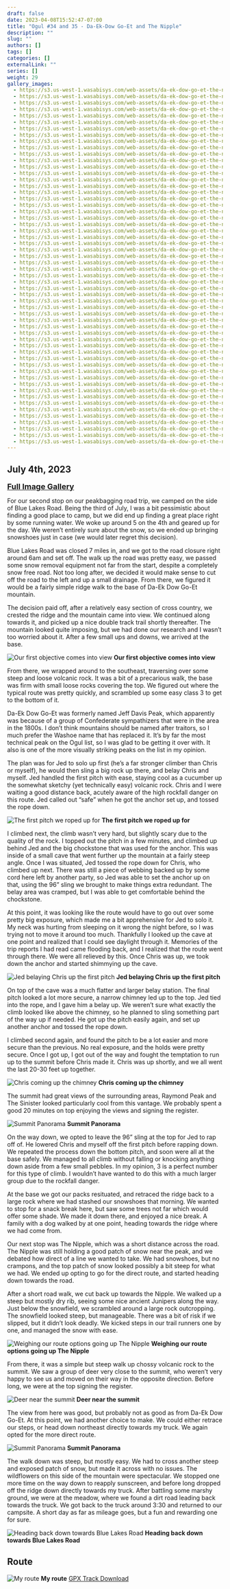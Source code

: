 ```yaml
---
draft: false
date: 2023-04-08T15:52:47-07:00
title: "Ogul #34 and 35 - Da-Ek-Dow Go-Et and The Nipple"
description: ""
slug: ""
authors: []
tags: []
categories: []
externalLink: ""
series: []
weight: 29
gallery_images:
  - https://s3.us-west-1.wasabisys.com/web-assets/da-ek-dow-go-et-the-nipple-7-4-23/PXL_20230704_131701678.jpg
  - https://s3.us-west-1.wasabisys.com/web-assets/da-ek-dow-go-et-the-nipple-7-4-23/PXL_20230704_140506039.jpg
  - https://s3.us-west-1.wasabisys.com/web-assets/da-ek-dow-go-et-the-nipple-7-4-23/PXL_20230704_142334119.jpg
  - https://s3.us-west-1.wasabisys.com/web-assets/da-ek-dow-go-et-the-nipple-7-4-23/PXL_20230704_142648691.jpg
  - https://s3.us-west-1.wasabisys.com/web-assets/da-ek-dow-go-et-the-nipple-7-4-23/PXL_20230704_143449305.jpg
  - https://s3.us-west-1.wasabisys.com/web-assets/da-ek-dow-go-et-the-nipple-7-4-23/PXL_20230704_145527633.jpg
  - https://s3.us-west-1.wasabisys.com/web-assets/da-ek-dow-go-et-the-nipple-7-4-23/PXL_20230704_150107422.jpg
  - https://s3.us-west-1.wasabisys.com/web-assets/da-ek-dow-go-et-the-nipple-7-4-23/PXL_20230704_152354043.jpg
  - https://s3.us-west-1.wasabisys.com/web-assets/da-ek-dow-go-et-the-nipple-7-4-23/PXL_20230704_152401719.jpg
  - https://s3.us-west-1.wasabisys.com/web-assets/da-ek-dow-go-et-the-nipple-7-4-23/PXL_20230704_154132704.jpg
  - https://s3.us-west-1.wasabisys.com/web-assets/da-ek-dow-go-et-the-nipple-7-4-23/PXL_20230704_154138560.jpg
  - https://s3.us-west-1.wasabisys.com/web-assets/da-ek-dow-go-et-the-nipple-7-4-23/PXL_20230704_154159272.jpg
  - https://s3.us-west-1.wasabisys.com/web-assets/da-ek-dow-go-et-the-nipple-7-4-23/PXL_20230704_154200387.jpg
  - https://s3.us-west-1.wasabisys.com/web-assets/da-ek-dow-go-et-the-nipple-7-4-23/PXL_20230704_160117956.jpg
  - https://s3.us-west-1.wasabisys.com/web-assets/da-ek-dow-go-et-the-nipple-7-4-23/PXL_20230704_162629278.jpg
  - https://s3.us-west-1.wasabisys.com/web-assets/da-ek-dow-go-et-the-nipple-7-4-23/PXL_20230704_162633227.jpg
  - https://s3.us-west-1.wasabisys.com/web-assets/da-ek-dow-go-et-the-nipple-7-4-23/PXL_20230704_163356583.jpg
  - https://s3.us-west-1.wasabisys.com/web-assets/da-ek-dow-go-et-the-nipple-7-4-23/PXL_20230704_163420477.jpg
  - https://s3.us-west-1.wasabisys.com/web-assets/da-ek-dow-go-et-the-nipple-7-4-23/PXL_20230704_163701187.jpg
  - https://s3.us-west-1.wasabisys.com/web-assets/da-ek-dow-go-et-the-nipple-7-4-23/PXL_20230704_163710353.jpg
  - https://s3.us-west-1.wasabisys.com/web-assets/da-ek-dow-go-et-the-nipple-7-4-23/PXL_20230704_164024479.jpg
  - https://s3.us-west-1.wasabisys.com/web-assets/da-ek-dow-go-et-the-nipple-7-4-23/PXL_20230704_164055551.PANO.jpg
  - https://s3.us-west-1.wasabisys.com/web-assets/da-ek-dow-go-et-the-nipple-7-4-23/PXL_20230704_164352245.jpg
  - https://s3.us-west-1.wasabisys.com/web-assets/da-ek-dow-go-et-the-nipple-7-4-23/PXL_20230704_164423610.jpg
  - https://s3.us-west-1.wasabisys.com/web-assets/da-ek-dow-go-et-the-nipple-7-4-23/PXL_20230704_180457773.jpg
  - https://s3.us-west-1.wasabisys.com/web-assets/da-ek-dow-go-et-the-nipple-7-4-23/PXL_20230704_180759819.jpg
  - https://s3.us-west-1.wasabisys.com/web-assets/da-ek-dow-go-et-the-nipple-7-4-23/PXL_20230704_181145803.jpg
  - https://s3.us-west-1.wasabisys.com/web-assets/da-ek-dow-go-et-the-nipple-7-4-23/PXL_20230704_182003543.jpg
  - https://s3.us-west-1.wasabisys.com/web-assets/da-ek-dow-go-et-the-nipple-7-4-23/PXL_20230704_184320081.jpg
  - https://s3.us-west-1.wasabisys.com/web-assets/da-ek-dow-go-et-the-nipple-7-4-23/PXL_20230704_184429267.jpg
  - https://s3.us-west-1.wasabisys.com/web-assets/da-ek-dow-go-et-the-nipple-7-4-23/PXL_20230704_192631961.jpg
  - https://s3.us-west-1.wasabisys.com/web-assets/da-ek-dow-go-et-the-nipple-7-4-23/PXL_20230704_195045399.MP.jpg
  - https://s3.us-west-1.wasabisys.com/web-assets/da-ek-dow-go-et-the-nipple-7-4-23/PXL_20230704_195514926.jpg
  - https://s3.us-west-1.wasabisys.com/web-assets/da-ek-dow-go-et-the-nipple-7-4-23/PXL_20230704_200611644.jpg
  - https://s3.us-west-1.wasabisys.com/web-assets/da-ek-dow-go-et-the-nipple-7-4-23/PXL_20230704_201456272.jpg
  - https://s3.us-west-1.wasabisys.com/web-assets/da-ek-dow-go-et-the-nipple-7-4-23/PXL_20230704_201457805.jpg
  - https://s3.us-west-1.wasabisys.com/web-assets/da-ek-dow-go-et-the-nipple-7-4-23/PXL_20230704_202357622.jpg
  - https://s3.us-west-1.wasabisys.com/web-assets/da-ek-dow-go-et-the-nipple-7-4-23/PXL_20230704_203216265.jpg
  - https://s3.us-west-1.wasabisys.com/web-assets/da-ek-dow-go-et-the-nipple-7-4-23/PXL_20230704_203218965.jpg
  - https://s3.us-west-1.wasabisys.com/web-assets/da-ek-dow-go-et-the-nipple-7-4-23/PXL_20230704_204711592.jpg
  - https://s3.us-west-1.wasabisys.com/web-assets/da-ek-dow-go-et-the-nipple-7-4-23/PXL_20230704_205335495.jpg
  - https://s3.us-west-1.wasabisys.com/web-assets/da-ek-dow-go-et-the-nipple-7-4-23/PXL_20230704_205620358.jpg
  - https://s3.us-west-1.wasabisys.com/web-assets/da-ek-dow-go-et-the-nipple-7-4-23/PXL_20230704_205719140.MP.jpg
  - https://s3.us-west-1.wasabisys.com/web-assets/da-ek-dow-go-et-the-nipple-7-4-23/PXL_20230704_210117719.jpg
  - https://s3.us-west-1.wasabisys.com/web-assets/da-ek-dow-go-et-the-nipple-7-4-23/PXL_20230704_210237005.PANO.jpg
  - https://s3.us-west-1.wasabisys.com/web-assets/da-ek-dow-go-et-the-nipple-7-4-23/PXL_20230704_211219728.jpg
  - https://s3.us-west-1.wasabisys.com/web-assets/da-ek-dow-go-et-the-nipple-7-4-23/PXL_20230704_211223212.jpg
  - https://s3.us-west-1.wasabisys.com/web-assets/da-ek-dow-go-et-the-nipple-7-4-23/PXL_20230704_211314455.jpg
  - https://s3.us-west-1.wasabisys.com/web-assets/da-ek-dow-go-et-the-nipple-7-4-23/PXL_20230704_212245109.jpg
  - https://s3.us-west-1.wasabisys.com/web-assets/da-ek-dow-go-et-the-nipple-7-4-23/PXL_20230704_212248094.jpg
  - https://s3.us-west-1.wasabisys.com/web-assets/da-ek-dow-go-et-the-nipple-7-4-23/PXL_20230704_212319824.jpg
  - https://s3.us-west-1.wasabisys.com/web-assets/da-ek-dow-go-et-the-nipple-7-4-23/PXL_20230704_212432350.jpg
  - https://s3.us-west-1.wasabisys.com/web-assets/da-ek-dow-go-et-the-nipple-7-4-23/PXL_20230704_212433154.jpg
  - https://s3.us-west-1.wasabisys.com/web-assets/da-ek-dow-go-et-the-nipple-7-4-23/PXL_20230704_212938582.MP.jpg
  - https://s3.us-west-1.wasabisys.com/web-assets/da-ek-dow-go-et-the-nipple-7-4-23/PXL_20230704_213414175.jpg
  - https://s3.us-west-1.wasabisys.com/web-assets/da-ek-dow-go-et-the-nipple-7-4-23/PXL_20230704_220635266.jpg
---
```


## July 4th, 2023

<a href="../galleries/da-ek-dow-go-et-the-nipple-gallery/"><font size="4"><b>Full Image Gallery</b></font></a>

For our second stop on our peakbagging road trip, we camped on the side of Blue Lakes Road. Being the third of July, I was a bit pessimistic about finding a good place to camp, but we did end up finding a great place right by some running water. We woke up around 5 on the 4th and geared up for the day. We weren’t entirely sure about the snow, so we ended up bringing snowshoes just in case (we would later regret this decision).

Blue Lakes Road was closed 7 miles in, and we got to the road closure right around 6am and set off. The walk up the road was pretty easy, we passed some snow removal equipment not far from the start, despite a completely snow free road. Not too long after, we decided it would make sense to cut off the road to the left and up a small drainage. From there, we figured it would be a fairly simple ridge walk to the base of Da-Ek Dow Go-Et mountain. 

The decision paid off, after a relatively easy section of cross country, we crested the ridge and the mountain came into view. We continued along towards it, and picked up a nice double track trail shortly thereafter. The mountain looked quite imposing, but we had done our research and I wasn’t too worried about it. After a few small ups and downs, we arrived at the base.

![Our first objective comes into view](https://s3.us-west-1.wasabisys.com/web-assets/da-ek-dow-go-et-the-nipple-7-4-23/PXL_20230704_140506039.jpg?classes=shadow)
**Our first objective comes into view**

From there, we wrapped around to the southeast, traversing over some steep and loose volcanic rock. It was a bit of a precarious walk, the base was firm with small loose rocks covering the top. We figured out where the typical route was pretty quickly, and scrambled up some easy class 3 to get to the bottom of it. 

Da-Ek Dow Go-Et was formerly named Jeff Davis Peak, which apparently was because of a group of Confederate sympathizers that were in the area in the 1800s. I don’t think mountains should be named after traitors, so I much prefer the Washoe name that has replaced it. It’s by far the most technical peak on the Ogul list, so I was glad to be getting it over with. It also is one of the more visually striking peaks on the list in my opinion.

The plan was for Jed to solo up first (he’s a far stronger climber than Chris or myself), he would then sling a big rock up there, and belay Chris and myself. Jed handled the first pitch with ease, staying cool as a cucumber up the somewhat sketchy (yet technically easy) volcanic rock. Chris and I were waiting a good distance back, acutely aware of the high rockfall danger on this route. Jed called out “safe” when he got the anchor set up, and tossed the rope down.

![The first pitch we roped up for](https://s3.us-west-1.wasabisys.com/web-assets/da-ek-dow-go-et-the-nipple-7-4-23/PXL_20230704_150107422.jpg?classes=shadow)
**The first pitch we roped up for**

I climbed next, the climb wasn’t very hard, but slightly scary due to the quality of the rock. I topped out the pitch in a few minutes, and climbed up behind Jed and the big chockstone that was used for the anchor. This was inside of a small cave that went further up the mountain at a fairly steep angle. Once I was situated, Jed tossed the rope down for Chris, who climbed up next. There was still a piece of webbing backed up by some cord here left by another party, so Jed was able to set the anchor up on that, using the 96” sling we brought to make things extra redundant. The belay area was cramped, but I was able to get comfortable behind the chockstone.

At this point, it was looking like the route would have to go out over some pretty big exposure, which made me a bit apprehensive for Jed to solo it. My neck was hurting from sleeping on it wrong the night before, so I was trying not to move it around too much. Thankfully I looked up the cave at one point and realized that I could see daylight through it. Memories of the trip reports I had read came flooding back, and I realized that the route went through there. We were all relieved by this. Once Chris was up, we took down the anchor and started shimmying up the cave. 

![Jed belaying Chris up the first pitch](https://s3.us-west-1.wasabisys.com/web-assets/da-ek-dow-go-et-the-nipple-7-4-23/PXL_20230704_152401719.jpg?classes=shadow)
**Jed belaying Chris up the first pitch**


On top of the cave was a much flatter and larger belay station. The final pitch looked a lot more secure, a narrow chimney led up to the top. Jed tied into the rope, and I gave him a belay up. We weren’t sure what exactly the climb looked like above the chimney, so he planned to sling something part of the way up if needed. He got up the pitch easily again, and set up another anchor and tossed the rope down.

I climbed second again, and found the pitch to be a lot easier and more secure than the previous. No real exposure, and the holds were pretty secure. Once I got up, I got out of the way and fought the temptation to run up to the summit before Chris made it. Chris was up shortly, and we all went the last 20-30 feet up together. 

![Chris coming up the chimney](https://s3.us-west-1.wasabisys.com/web-assets/da-ek-dow-go-et-the-nipple-7-4-23/PXL_20230704_163701187.jpg?classes=shadow)
**Chris coming up the chimney**

The summit had great views of the surrounding areas, Raymond Peak and The Sinister looked particularly cool from this vantage. We probably spent a good 20 minutes on top enjoying the views and signing the register. 

![Summit Panorama](https://s3.us-west-1.wasabisys.com/web-assets/da-ek-dow-go-et-the-nipple-7-4-23/PXL_20230704_164055551.PANO.jpg?classes=shadow)
**Summit Panorama**

On the way down, we opted to leave the 96” sling at the top for Jed to rap off of. He lowered Chris and myself off the first pitch before rapping down. We repeated the process down the bottom pitch, and soon were all at the base safely. We managed to all climb without falling or knocking anything down aside from a few small pebbles. In my opinion, 3 is a perfect number for this type of climb. I wouldn’t have wanted to do this with a much larger group due to the rockfall danger.

At the base we got our packs resituated, and retraced the ridge back to a large rock where we had stashed our snowshoes that morning. We wanted to stop for a snack break here, but saw some trees not far which would offer some shade. We made it down there, and enjoyed a nice break. A family with a dog walked by at one point, heading towards the ridge where we had come from. 

Our next stop was The Nipple, which was a short distance across the road. The Nipple was still holding a good patch of snow near the peak, and we debated how direct of a line we wanted to take. We had snowshoes, but no crampons, and the top patch of snow looked possibly a bit steep for what we had. We ended up opting to go for the direct route, and started heading down towards the road.

After a short road walk, we cut back up towards the Nipple. We walked up a steep but mostly dry rib, seeing some nice ancient Junipers along the way. Just below the snowfield, we scrambled around a large rock outcropping. The snowfield looked steep, but manageable. There was a bit of risk if we slipped, but it didn’t look deadly. We kicked steps in our trail runners one by one, and managed the snow with ease. 

![Weighing our route options going up The Nipple](https://s3.us-west-1.wasabisys.com/web-assets/da-ek-dow-go-et-the-nipple-7-4-23/PXL_20230704_201457805.jpg?classes=shadow)
**Weighing our route options going up The Nipple**

From there, it was a simple but steep walk up chossy volcanic rock to the summit. We saw a group of deer very close to the summit, who weren’t very happy to see us and moved on their way in the opposite direction. Before long, we were at the top signing the register.

![Deer near the summit](https://s3.us-west-1.wasabisys.com/web-assets/da-ek-dow-go-et-the-nipple-7-4-23/PXL_20230704_204711592.jpg?classes=shadow)
**Deer near the summit**

The view from here was good, but probably not as good as from Da-Ek Dow Go-Et. At this point, we had another choice to make. We could either retrace our steps, or head down northeast directly towards my truck. We again opted for the more direct route.

![Summit Panorama](https://s3.us-west-1.wasabisys.com/web-assets/da-ek-dow-go-et-the-nipple-7-4-23/PXL_20230704_210237005.PANO.jpg?classes=shadow)
**Summit Panorama**

The walk down was steep, but mostly easy. We had to cross another steep and exposed patch of snow, but made it across with no issues. The wildflowers on this side of the mountain were spectacular. We stopped one more time on the way down to reapply sunscreen, and before long dropped off the ridge down directly towards my truck. After battling some marshy ground, we were at the meadow, where we found a dirt road leading back towards the truck. We got back to the truck around 3:30 and returned to our campsite. A short day as far as mileage goes, but a fun and rewarding one for sure.

![Heading back down towards Blue Lakes Road](https://s3.us-west-1.wasabisys.com/web-assets/da-ek-dow-go-et-the-nipple-7-4-23/PXL_20230704_212432350.jpg?classes=shadow)
**Heading back down towards Blue Lakes Road**


## Route
![My route](https://s3.us-west-1.wasabisys.com/web-assets/da-ek-dow-go-et-the-nipple-7-4-23/da-ek-dow-go-et-the-nipple-route.jpg?classes=shadow)
**My route**
[GPX Track Download](https://s3.us-west-1.wasabisys.com/web-assets/da-ek-dow-go-et-the-nipple-7-4-23/da-ek-dow-go-et-the-nipple-7-4-23.gpx)
